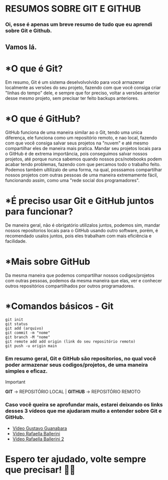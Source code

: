 # **RESUMOS SOBRE GIT E GITHUB**
### Oi, esse é apenas um breve resumo de tudo que eu aprendi sobre Git e Github.

## Vamos lá.

# *O que é Git?

Em resumo, Git é um sistema deselvolvolvido para você armazenar localmente as versões do seu projeto, fazendo com que você consiga criar "linhas do tempo" dele, e sempre que for preciso, voltar a versões anterior desse mesmo projeto, sem precisar ter feito backups anteriores.

# *O que é GitHub?

GitHub funciona de uma maneira similar ao o Git, tendo uma unica diferença, ele funciona como um repositório remoto, e nao local, fazendo com que você consiga salvar seus projetos na "nuvem" e até mesmo compartilhar eles de maneira mais pratica. Mandar seu projetos locais para o GitHub é de extrema importância, pois conseguimos salvar nossos projetos, até porque nunca sabemos quando nossos pcs/notebooks podem acabar tendo problemas, fazendo com que percamos todo o trabalho feito.
Podemos também ultilizalo de uma forma, na qual, posssamos compartilhar nossos projetos com outras pessoas de uma maneira extremamente fácil, funcionando assim, como uma "rede social dos programadores". 

# *É preciso usar Git e GitHub juntos para funcionar?

De maneira geral, não é obrigatório utilizalos juntos, podemos sim, mandar nossos repositorios locais para o GitHub usando outro software, porém, é recomendado usalos juntos, pois eles trabalham com mais eficiência e facilidade.

# *Mais sobre GitHub

Da mesma maneira que podemos compartilhar nossos codigos/projetos com outras pessoas, podemos da mesma maneira que elas, ver e conhecer outros repositórios compartilhados por outros programadores.

# *Comandos básicos - Git
```
git init
git status
git add (arquivo)
git commit -m "nome"
git branch -M "nome"
git remote add add origin (link do seu repositório remoto)
git push -u origin main
```
### Em resumo geral, Git e GitHub são repositorios, no qual você poder armazenar seus codigos/projetos, de uma maneira simples e eficaz.

>[!IMPORTANT]
>**GIT** -> REPOSITÓRIO LOCAL |
>**GITHUB** -> REPOSITÓRIO REMOTO

### Caso você queira se aprofundar mais, estarei deixando os links desses 3 vídeos que me ajudaram muito a entender sobre Git e GitHub.

* [Vídeo Gustavo Guanabara](https://www.youtube.com/watch?v=GDGMf2bnHlE) 
* [Vídeo Rafaella Ballerini](https://www.youtube.com/watch?v=DqTITcMq68k)
* [Vídeo Rafaella Ballerini 2](https://www.youtube.com/watch?v=UBAX-13g8OM)

# Espero ter ajudado, volte sempre que precisar! 👋🏽